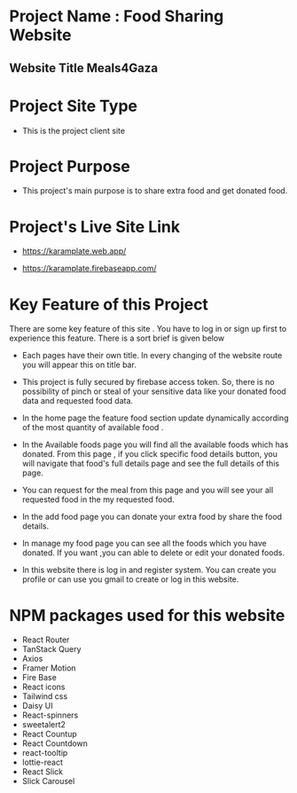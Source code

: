 # Project Name : Food Sharing Website

## Website Title Meals4Gaza

# Project Site Type

- This is the project client site

# Project Purpose

- This project's main purpose is to share extra food and get donated food.

# Project's Live Site Link

- https://karamplate.web.app/

- https://karamplate.firebaseapp.com/

# Key Feature of this Project

There are some key feature of this site . You have to log in or sign up first to experience this feature. There is a sort brief is given below


- Each pages have their own title. In every changing of the website route you will appear this on title bar.

- This project is fully secured by firebase access token. So, there is no possibility of pinch or steal of your sensitive data like your donated food data and requested food data.

- In the home page the feature food section update dynamically according of the most quantity of available food .


- In the Available foods page  you will find all the available foods which has donated. From this page , if you click specific food details button, you will navigate that food's full details page and see the full details of this page.

- You can request for the meal from this page and you will see your all requested food in the my requested food.

- In the add food page you can donate your extra food by share the food details.

- In manage my food page you can see all the foods which you have donated. If you want ,you can able to delete or edit your donated foods.

- In this website there is log in and register system. You can create you profile or can use you gmail to create or log in this website.

# NPM packages used for this website

- React Router
- TanStack Query
- Axios
- Framer Motion
- Fire Base
- React icons
- Tailwind css
- Daisy UI
- React-spinners
- sweetalert2
- React Countup
- React Countdown
- react-tooltip
- lottie-react
- React Slick
- Slick Carousel


